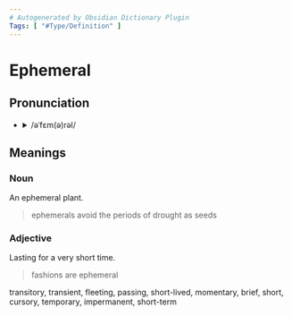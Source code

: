```yaml
---
# Autogenerated by Obsidian Dictionary Plugin
Tags: [ "#Type/Definition" ]
---
```


# Ephemeral

## Pronunciation

- <details><summary>/əˈfɛm(ə)rəl/</summary><audio controls><source src="https://lex-audio.useremarkable.com/mp3/ephemeral_us_1.mp3"></audio></details>

## Meanings

### Noun

An ephemeral plant.

> ephemerals avoid the periods of drought as seeds

### Adjective

Lasting for a very short time.

> fashions are ephemeral

transitory, transient, fleeting, passing, short-lived, momentary, brief, short, cursory, temporary, impermanent, short-term


